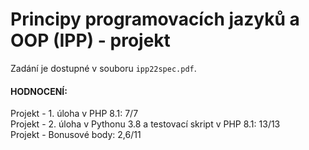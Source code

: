 # Principy programovacích jazyků a OOP (IPP) - projekt

Zadání je dostupné v souboru `ipp22spec.pdf`.

#### HODNOCENÍ:  
Projekt - 1. úloha v PHP 8.1: 7/7  
Projekt - 2. úloha v Pythonu 3.8 a testovací skript v PHP 8.1: 13/13  
Projekt - Bonusové body:	2,6/11  
